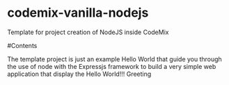 # codemix-vanilla-nodejs
Template for project creation of NodeJS inside CodeMix

#Contents

The template project is just an example Hello World that guide you through the use of node with the Expressjs framework to build a very simple web application that display the Hello World!!! Greeting

